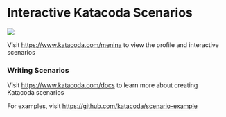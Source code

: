 # Interactive Katacoda Scenarios

[![](http://shields.katacoda.com/katacoda/menina/count.svg)](https://www.katacoda.com/menina "Get your profile on Katacoda.com")

Visit https://www.katacoda.com/menina to view the profile and interactive scenarios

### Writing Scenarios
Visit https://www.katacoda.com/docs to learn more about creating Katacoda scenarios

For examples, visit https://github.com/katacoda/scenario-example
